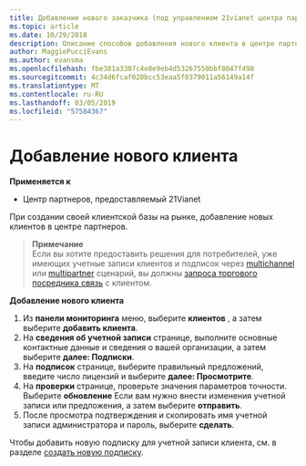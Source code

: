 ```yaml
---
title: Добавление нового заказчика (под управлением 21vianet центра партнеров)
ms.topic: article
ms.date: 10/29/2018
description: Описание способов добавления нового клиента в центре партнеров, под управлением 21vianet.
author: MaggiePucciEvans
ms.author: evansma
ms.openlocfilehash: fbe381a3307c4e0e9eb4d53267550bbf8047f498
ms.sourcegitcommit: 4c34d6fcaf020bcc53eaa5f0379011a56149a14f
ms.translationtype: MT
ms.contentlocale: ru-RU
ms.lasthandoff: 03/05/2019
ms.locfileid: "57584367"
---
```

# <a name="add-a-new-customer"></a>Добавление нового клиента

**Применяется к**

-   Центр партнеров, предоставляемый 21Vianet

При создании своей клиентской базы на рынке, добавление новых клиентов в центре партнеров.

>**Примечание**<br> Если вы хотите предоставить решения для потребителей, уже имеющих учетные записи клиентов и подписок через [multichannel](multichannel.md) или [multipartner](multipartner.md) сценарий, вы должны [запроса торгового посредника связь](request-a-relationship-with-a-customer.md) с клиентом.

**Добавление нового клиента**

1.  Из **панели мониторинга** меню, выберите **клиентов** , а затем выберите **добавить клиента**.
2.  На **сведения об учетной записи** странице, выполните основные контактные данные и сведения о вашей организации, а затем выберите **далее: Подписки**.
3.  На **подписок** странице, выберите правильный предложений, введите число лицензий и выберите **далее: Просмотрите**.
4.  На **проверки** странице, проверьте значения параметров точности. Выберите **обновление** Если вам нужно внести изменения учетной записи или предложения, а затем выберите **отправить**.
5.  После просмотра подтверждения и скопировать имя учетной записи администратора и пароль, выберите **сделать**.

Чтобы добавить новую подписку для учетной записи клиента, см. в разделе [создать новую подписку](create-a-new-subscription.md).
